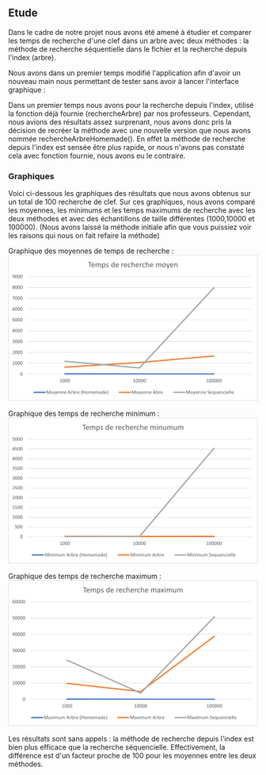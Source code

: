 ## Etude

Dans le cadre de notre projet nous avons été amené à étudier et comparer les temps de recherche d'une clef dans un arbre avec deux méthodes : la méthode de recherche séquentielle dans le fichier et la recherche depuis l'index (arbre).

Nous avons dans un premier temps modifié l'application afin d'avoir un nouveau main nous permettant de tester sans avoir à lancer l'interface graphique :

Dans un premier temps nous avons pour la recherche depuis l'index, utilisé la fonction déjà fournie (rechercheArbre) par nos professeurs. Cependant, nous avions des résultats assez surprenant, nous avons donc pris la décision de recréer la méthode avec une nouvelle version que nous avons nommée rechercheArbreHomemade().
En effet la méthode de recherche depuis l'index est sensée être plus rapide, or nous n'avons pas constaté cela avec fonction fournie, nous avons eu le contraire.

### Graphiques

Voici ci-dessous les graphiques des résultats que nous avons obtenus sur un total de 100 recherche de clef. Sur ces graphiques, nous avons comparé les moyennes, les minimums et les temps maximums de recherche avec les deux méthodes et avec des échantillons de taille différentes (1000,10000 et 100000). 
(Nous avons laissé la méthode initiale afin que vous puissiez voir les raisons qui nous on fait refaire la méthode)

Graphique des moyennes de temps de recherche :
![Graphique des moyennes](https://github.com/Gilles-Marco/b-tree/blob/master/etude/graphics/GraphMoyennes.png)

Graphique des temps de recherche minimum :
![Graphique des minimums](https://github.com/Gilles-Marco/b-tree/blob/master/etude/graphics/GraphMinimums.png)

Graphique des temps de recherche maximum :
![Graphique des maximums](https://github.com/Gilles-Marco/b-tree/blob/master/etude/graphics/GraphMaximums.png)

Les résultats sont sans appels : la méthode de recherche depuis l'index est bien plus efficace que la recherche séquencielle. Effectivement, la différence est d'un facteur proche de 100 pour les moyennes entre les deux méthodes.

